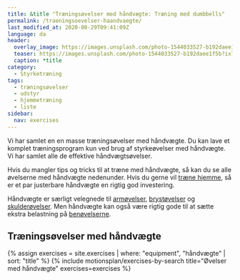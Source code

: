 ```yaml
---
title: &title "Træningsøvelser med håndvægte: Træning med dumbbells"
permalink: /traeningsoevelser-haandvaegte/
last_modified_at: 2020-08-29T09:41:09Z
language: da
header:
  overlay_image: https://images.unsplash.com/photo-1544033527-b192daee1f5b?ixlib=rb-1.2.1&ixid=eyJhcHBfaWQiOjEyMDd9&auto=format&fit=crop&h=630&w=1200&q=60
  teaser: https://images.unsplash.com/photo-1544033527-b192daee1f5b?ixlib=rb-1.2.1&ixid=eyJhcHBfaWQiOjEyMDd9&auto=format&fit=crop&h=300&w=400&q=10
  caption: *title
category:
  - Styrketræning
tags:
  - træningsøvelser
  - udstyr
  - hjemmetræning
  - liste
sidebar:
  nav: exercises
---
```


Vi har samlet en en masse træningsøvelser med håndvægte. Du kan lave et komplet træningsprogram kun ved brug af styrkeøvelser med håndvægte. Vi har samlet alle de effektive håndvægtsøvelser.

Hvis du mangler tips og tricks til at træne med håndvægte, så kan du se alle øvelserne med håndvægte nedenunder. Hvis du gerne vil [træne hjemme](/hjemmetraening-traeningsprogram/), så er et par justerbare håndvægte en rigtig god investering.

Håndvægte er særligt velegnede til [armøvelser](/arme-triceps-biceps/), [brystøvelser](/brystoevelser/) og [skulderøvelser](/skulderoevelser/). Men håndvægte kan også være rigtig gode til at sætte ekstra belastning på [benøvelserne](/benoevelser/).

## Træningsøvelser med håndvægte

{% assign exercises = site.exercises | where: "equipment", "håndvægte" | sort: "title" %}
{% include motionsplan/exercises-by-search title="Øvelser med håndvægte" exercises=exercises %}
